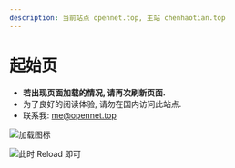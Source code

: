 ```yaml
---
description: 当前站点 opennet.top, 主站 chenhaotian.top
---
```


# 起始页

* **若出现页面加载的情况, 请再次刷新页面.**
* 为了良好的阅读体验, 请勿在国内访问此站点.
* 联系我: me@opennet.top



![加载图标](https://media.opennet.top/i/2023/01/05/63b6cc2ea1a7b.png)

![此时 Reload 即可](https://media.opennet.top/i/2023/01/05/63b6cc2e148d1.png)
